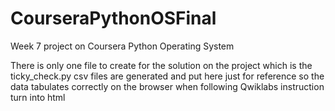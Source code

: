 # CourseraPythonOSFinal
Week 7 project on Coursera Python Operating System

There is only one file to create for the solution on the project which is the ticky_check.py
csv files are generated and put here just for reference so the data tabulates correctly on the browser when following Qwiklabs instruction turn into html
